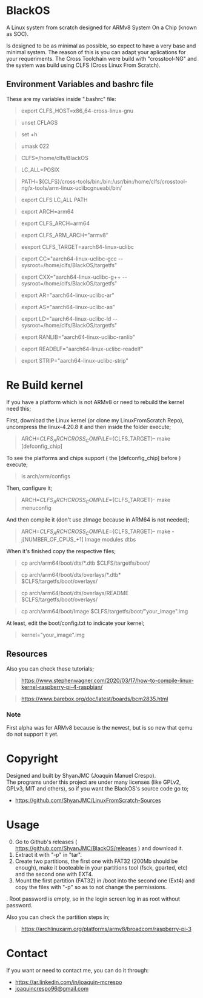 # BlackOS
A Linux system from scratch designed for ARMv8 System On a Chip (known as SOC). 

Is designed to be as minimal as possible, so expect to have a very base and minimal system. The reason of this is you can adapt your aplications for your requeriments.
The Cross Toolchain were build with "crosstool-NG" and the system was build using CLFS (Cross Linux From Scratch).

## Environment Variables and bashrc file
These are my variables inside ".bashrc" file:

> export CLFS_HOST=x86_64-cross-linux-gnu

> unset CFLAGS

> set +h

> umask 022

> CLFS=/home/clfs/BlackOS

> LC_ALL=POSIX

> PATH=${CLFS}/cross-tools/bin:/bin:/usr/bin:/home/clfs/crosstool-ng/x-tools/arm-linux-uclibcgnueabi/bin/

> export CLFS LC_ALL PATH

> export ARCH=arm64

> export CLFS_ARCH=arm64

> export CLFS_ARM_ARCH="armv8"

> eexport CLFS_TARGET=aarch64-linux-uclibc

> export CC="aarch64-linux-uclibc-gcc --sysroot=/home/clfs/BlackOS/targetfs"

> export CXX="aarch64-linux-uclibc-g++ --sysroot=/home/clfs/BlackOS/targetfs"

> export AR="aarch64-linux-uclibc-ar"

> export AS="aarch64-linux-uclibc-as"

> export LD="aarch64-linux-uclibc-ld --sysroot=/home/clfs/BlackOS/targetfs"

> export RANLIB="aarch64-linux-uclibc-ranlib"

> export READELF="aarch64-linux-uclibc-readelf"

> export STRIP="aarch64-linux-uclibc-strip"

# Re Build kernel
If you have a platform which is not ARMv8 or need to rebuild the kernel need this;

First, download the Linux kernel (or clone my LinuxFromScratch Repo), uncompress the linux-4.20.8 it and then inside the folder execute; 
> ARCH=${CLFS_ARCH} CROSS_COMPILE=${CLFS_TARGET}- make [defconfig_chip]

To see the platforms and chips support ( the [defconfig_chip] before ) execute;
> ls arch/arm/configs

Then, configure it;
> ARCH=${CLFS_ARCH} CROSS_COMPILE=${CLFS_TARGET}- make menuconfig

And then compile it (don't use zImage because in ARM64 is not needed);
> ARCH=${CLFS_ARCH} CROSS_COMPILE=${CLFS_TARGET}- make -j[NUMBER_OF_CPUS_+1] Image modules dtbs

When it's finished copy the respective files;
> cp arch/arm64/boot/dts/*.dtb $CLFS/targetfs/boot/

> cp arch/arm64/boot/dts/overlays/\*.dtb\* $CLFS/targetfs/boot/overlays/

> cp arch/arm64/boot/dts/overlays/README $CLFS/targetfs/boot/overlays/

> cp arch/arm64/boot/Image $CLFS/targetfs/boot/"your_image".img

At least, edit the boot/config.txt to indicate your kernel;
> kernel="your_image".img

## Resources
Also you can check these tutorials;
> https://www.stephenwagner.com/2020/03/17/how-to-compile-linux-kernel-raspberry-pi-4-raspbian/

> https://www.barebox.org/doc/latest/boards/bcm2835.html

### Note
First alpha was for ARMv8 because is the newest, but is so new that qemu do not support it yet.

# Copyright
Designed and built by ShyanJMC (Joaquin Manuel Crespo). <br>
The programs under this project are under many licenses (like GPLv2, GPLv3, MIT and others), so if you want the BlackOS's source code go to;
* https://github.com/ShyanJMC/LinuxFromScratch-Sources 

# Usage
0. Go to Github's releases ( https://github.com/ShyanJMC/BlackOS/releases ) and download it.
1. Extract it with "-p" in "tar". 
2. Create two partitions, the first one with FAT32 (200Mb should be enough), make it booteable in your partitions tool (fsck, gparted, etc) and the second one with EXT4.
3. Mount the first partition (FAT32) in /boot into the second one (Ext4) and copy the files with "-p" so as to not change the permissions.

. Root password is empty, so in the login screen log in as root without password.

Also you can check the partition steps in;
> https://archlinuxarm.org/platforms/armv8/broadcom/raspberry-pi-3 

# Contact
If you want or need to contact me, you can do it through:
* https://ar.linkedin.com/in/joaquin-mcrespo
* joaquincrespo96@gmail.com
